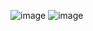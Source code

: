 ![image](https://user-images.githubusercontent.com/100521999/165503970-f0237da0-d29c-4be6-ae18-320c2896c74c.png)
![image](https://user-images.githubusercontent.com/100521999/165504094-07c3269d-31c4-42ca-b2aa-b09ac221ae79.png)
